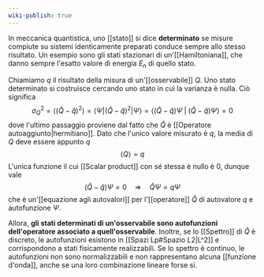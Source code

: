 ```yaml
---
wiki-publish: true
---
```

In meccanica quantistica, uno [[stato]] si dice **determinato** se misure compiute su sistemi identicamente preparati conduce sempre allo stesso risultato. Un esempio sono gli stati stazionari di un'[[Hamiltoniana]], che danno sempre l'esatto valore di energia $E_{n}$ di quello stato.

Chiamiamo $q$ il risultato della misura di un'[[osservabile]] $Q$. Uno stato determinato si costruisce cercando uno stato in cui la varianza è nulla. Ciò significa
$$\sigma^{2}_{Q}=\langle (\hat{Q}- \hat{q})^{2} \rangle=\langle \Psi| (\hat{Q}-\hat{q})^{2}|\Psi\rangle=\langle (\hat{Q}-\hat{q})\Psi \;|\;(\hat{Q}-\hat{q})\Psi\rangle=0$$
dove l'ultimo passaggio proviene dal fatto che $\hat{Q}$ è [[Operatore autoaggiunto|hermitiano]]. Dato che l'unico valore misurato è $q$, la media di $Q$ deve essere appunto $q$
$$\left\langle Q \right\rangle=q$$
L'unica funzione il cui [[Scalar product]] con sé stessa è nullo è 0, dunque vale
$$(\hat{Q}-\hat{q})\Psi=0 \quad \Rightarrow \quad\hat{Q}\Psi=q\Psi$$
che è un'[[equazione agli autovalori]] per l'[[operatore]] $\hat{Q}$ di autovalore $q$ e autofunzione $\Psi$.

Allora, **gli stati determinati di un'osservabile sono autofunzioni dell'operatore associato a quell'osservabile**. Inoltre, se lo [[Spettro]] di $\hat{Q}$ è discreto, le autofunzioni esistono in [[Spazi Lp#Spazio $L {2}$|L^2]] e corrispondono a stati fisicamente realizzabili. Se lo spettro è continuo, le autofunzioni non sono normalizzabili e non rappresentano alcuna [[funzione d'onda]], anche se una loro combinazione lineare forse sì.